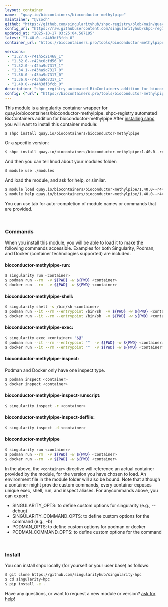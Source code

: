 ```yaml
---
layout: container
name:  "quay.io/biocontainers/bioconductor-methylpipe"
maintainer: "@vsoch"
github: "https://github.com/singularityhub/shpc-registry/blob/main/quay.io/biocontainers/bioconductor-methylpipe/container.yaml"
config_url: "https://raw.githubusercontent.com/singularityhub/shpc-registry/main/quay.io/biocontainers/bioconductor-methylpipe/container.yaml"
updated_at: "2025-10-17 03:25:04.587195"
latest: "1.40.0--r44h3df3fcb_0"
container_url: "https://biocontainers.pro/tools/bioconductor-methylpipe"

versions:
 - "1.27.0--r41h5c21468_1"
 - "1.32.0--r42hc0cfd56_0"
 - "1.32.0--r42ha9d7317_1"
 - "1.34.1--r43ha9d7317_0"
 - "1.36.0--r43ha9d7317_0"
 - "1.36.0--r43ha9d7317_1"
 - "1.40.0--r44h3df3fcb_0"
description: "shpc-registry automated BioContainers addition for bioconductor-methylpipe"
config: {"url": "https://biocontainers.pro/tools/bioconductor-methylpipe", "maintainer": "@vsoch", "description": "shpc-registry automated BioContainers addition for bioconductor-methylpipe", "latest": {"1.40.0--r44h3df3fcb_0": "sha256:2693dbd7136e2bce08cd3d8dc33b08de957cfe0b949d4a8382e9a6f9cd501971"}, "tags": {"1.27.0--r41h5c21468_1": "sha256:a06b7dffceaca9a426504ef830ea398e9d8e557799c17ca92d2d60b54f38988d", "1.32.0--r42hc0cfd56_0": "sha256:2c60894031057989d65b9154aabcbc4dc71fffc8b4ef5eda06b74e889cdee10e", "1.32.0--r42ha9d7317_1": "sha256:afd0386290b3d8dab522ecc73fc7d9c19bb489d326e20c7e47fea99b1c1179e6", "1.34.1--r43ha9d7317_0": "sha256:6e7cebb1680815d3322cfd7ae5db98a314ecacd34d03968fb35e9f248f3f5cc7", "1.36.0--r43ha9d7317_0": "sha256:115ad69a1c1f69803685b5a2e1ac04417f08ca43ee1a8a495654e219dd4026a6", "1.36.0--r43ha9d7317_1": "sha256:38edacb15b755175538713c5273eee9e860e0b6a1d5da611488331576803acd3", "1.40.0--r44h3df3fcb_0": "sha256:2693dbd7136e2bce08cd3d8dc33b08de957cfe0b949d4a8382e9a6f9cd501971"}, "docker": "quay.io/biocontainers/bioconductor-methylpipe"}
---
```


This module is a singularity container wrapper for quay.io/biocontainers/bioconductor-methylpipe.
shpc-registry automated BioContainers addition for bioconductor-methylpipe
After [installing shpc](#install) you will want to install this container module:


```bash
$ shpc install quay.io/biocontainers/bioconductor-methylpipe
```

Or a specific version:

```bash
$ shpc install quay.io/biocontainers/bioconductor-methylpipe:1.40.0--r44h3df3fcb_0
```

And then you can tell lmod about your modules folder:

```bash
$ module use ./modules
```

And load the module, and ask for help, or similar.

```bash
$ module load quay.io/biocontainers/bioconductor-methylpipe/1.40.0--r44h3df3fcb_0
$ module help quay.io/biocontainers/bioconductor-methylpipe/1.40.0--r44h3df3fcb_0
```

You can use tab for auto-completion of module names or commands that are provided.

<br>

### Commands

When you install this module, you will be able to load it to make the following commands accessible.
Examples for both Singularity, Podman, and Docker (container technologies supported) are included.

#### bioconductor-methylpipe-run:

```bash
$ singularity run <container>
$ podman run --rm  -v ${PWD} -w ${PWD} <container>
$ docker run --rm  -v ${PWD} -w ${PWD} <container>
```

#### bioconductor-methylpipe-shell:

```bash
$ singularity shell -s /bin/sh <container>
$ podman run --it --rm --entrypoint /bin/sh  -v ${PWD} -w ${PWD} <container>
$ docker run --it --rm --entrypoint /bin/sh  -v ${PWD} -w ${PWD} <container>
```

#### bioconductor-methylpipe-exec:

```bash
$ singularity exec <container> "$@"
$ podman run --it --rm --entrypoint ""  -v ${PWD} -w ${PWD} <container> "$@"
$ docker run --it --rm --entrypoint ""  -v ${PWD} -w ${PWD} <container> "$@"
```

#### bioconductor-methylpipe-inspect:

Podman and Docker only have one inspect type.

```bash
$ podman inspect <container>
$ docker inspect <container>
```

#### bioconductor-methylpipe-inspect-runscript:

```bash
$ singularity inspect -r <container>
```

#### bioconductor-methylpipe-inspect-deffile:

```bash
$ singularity inspect -d <container>
```



#### bioconductor-methylpipe

```bash
$ singularity run <container>
$ podman run --rm  -v ${PWD} -w ${PWD} <container>
$ docker run --rm  -v ${PWD} -w ${PWD} <container>
```


In the above, the `<container>` directive will reference an actual container provided
by the module, for the version you have chosen to load. An environment file in the
module folder will also be bound. Note that although a container
might provide custom commands, every container exposes unique exec, shell, run, and
inspect aliases. For anycommands above, you can export:

 - SINGULARITY_OPTS: to define custom options for singularity (e.g., --debug)
 - SINGULARITY_COMMAND_OPTS: to define custom options for the command (e.g., -b)
 - PODMAN_OPTS: to define custom options for podman or docker
 - PODMAN_COMMAND_OPTS: to define custom options for the command

<br>

### Install

You can install shpc locally (for yourself or your user base) as follows:

```bash
$ git clone https://github.com/singularityhub/singularity-hpc
$ cd singularity-hpc
$ pip install -e .
```

Have any questions, or want to request a new module or version? [ask for help!](https://github.com/singularityhub/singularity-hpc/issues)